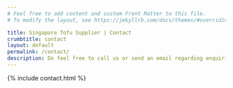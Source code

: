```yaml
---
# Feel free to add content and custom Front Matter to this file.
# To modify the layout, see https://jekyllrb.com/docs/themes/#overriding-theme-defaults

title: Singapore Tofu Supplier | Contact
crumbtitle: contact
layout: default
permalink: /contact/
description: Do feel free to call us or send an email regarding enquiries or request quotations for our tofu product ranges.
---
```


{% include contact.html %}